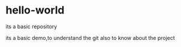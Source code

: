 # hello-world
its a basic repository

its a basic demo,to understand the git also to know about the project
